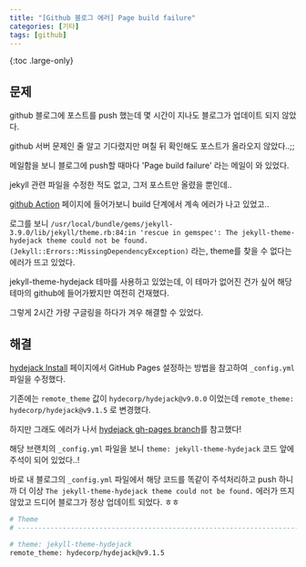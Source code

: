 ```yaml
---
title: "[Github 블로그 에러] Page build failure"
categories: [기타]
tags: [github]
---
```


{:toc .large-only}

## 문제

github 블로그에 포스트를 push 했는데 몇 시간이 지나도 블로그가 업데이트 되지 않았다.

github 서버 문제인 줄 알고 기다렸지만 며칠 뒤 확인해도 포스트가 올라오지 않았다..;;

메일함을 보니 블로그에 push할 때마다 'Page build failure' 라는 메일이 와 있었다.

jekyll 관련 파일을 수정한 적도 없고, 그저 포스트만 올렸을 뿐인데..

[github Action](https://github.com/jellymando/jellymando.github.io/actions) 페이지에 들어가보니 build 단계에서 계속 에러가 나고 있었고..

로그를 보니 `/usr/local/bundle/gems/jekyll-3.9.0/lib/jekyll/theme.rb:84:in 'rescue in gemspec': The jekyll-theme-hydejack theme could not be found. (Jekyll::Errors::MissingDependencyException)` 라는, theme를 찾을 수 없다는 에러가 뜨고 있었다.

jekyll-theme-hydejack 테마를 사용하고 있었는데, 이 테마가 없어진 건가 싶어 해당 테마의 github에 들어가봤지만 여전히 건재했다.

그렇게 2시간 가량 구글링을 하다가 겨우 해결할 수 있었다.

## 해결

[hydejack Install](https://hydejack.com/docs/install/#github-pages) 페이지에서 GitHub Pages 설정하는 방법을 참고하여 `_config.yml` 파일을 수정했다.

기존에는 `remote_theme` 값이 `hydecorp/hydejack@v9.0.0` 이었는데 `remote_theme: hydecorp/hydejack@v9.1.5` 로 변경했다.

하지만 그래도 에러가 나서 [hydejack gh-pages branch](https://github.com/hydecorp/hydejack-starter-kit/tree/gh-pages)를 참고했다!

해당 브랜치의 `_config.yml` 파일을 보니 `theme: jekyll-theme-hydejack` 코드 앞에 주석이 되어 있었다..!

바로 내 블로그의 `_config.yml` 파일에서 해당 코드를 똑같이 주석처리하고 push 하니까 더 이상 `The jekyll-theme-hydejack theme could not be found.` 에러가 뜨지 않았고 드디어 블로그가 정상 업데이트 되었다. ㅎㅎ

```bash
# Theme
# ---------------------------------------------------------------------------------------

# theme: jekyll-theme-hydejack
remote_theme: hydecorp/hydejack@v9.1.5
```
